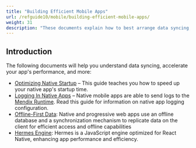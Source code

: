 ```yaml
---
title: "Building Efficient Mobile Apps"
url: /refguide10/mobile/building-efficient-mobile-apps/
weight: 31
description: "These documents explain how to best arrange data syncing, startups, and improve other aspects of mobile apps."
---
```


## Introduction

The following documents will help you understand data syncing, accelerate your app's performance, and more:

* [Optimizing Native Startup](/refguide10/mobile/building-efficient-mobile-apps/native-startup/) – This guide teaches you how to speed up your native app's startup time.
* [Logging In Native Apps](/refguide10/mobile/building-efficient-mobile-apps/logging/) – Native mobile apps are able to send logs to the [Mendix Runtime](/refguide10/runtime/). Read this guide for information on native app logging configuration.
* [Offline-First Data](/refguide10/mobile/building-efficient-mobile-apps/offlinefirst-data/): Native and progressive web apps use an offline database and a synchronization mechanism to replicate data on the client for efficient access and offline capabilities
* [Hermes Engine](/refguide10/mobile/building-efficient-mobile-apps/hermes-engine/): Hermes is a JavaScript engine optimized for React Native, enhancing app performance and efficiency.
